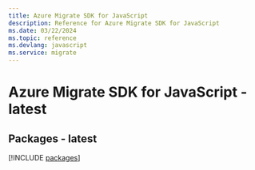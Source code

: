 ```yaml
---
title: Azure Migrate SDK for JavaScript
description: Reference for Azure Migrate SDK for JavaScript
ms.date: 03/22/2024
ms.topic: reference
ms.devlang: javascript
ms.service: migrate
---
```

# Azure Migrate SDK for JavaScript - latest
## Packages - latest
[!INCLUDE [packages](migrate-index.md)]